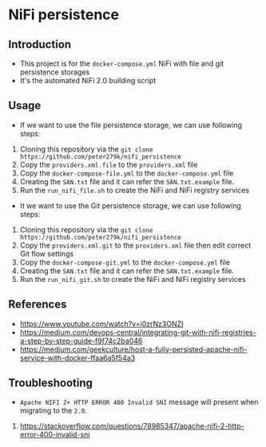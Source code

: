 # NiFi persistence

## Introduction

- This project is for the `docker-compose.yml` NiFi with file and git persistence storages
- It's the automated NiFi 2.0 building script

## Usage

- If we want to use the file persistence storage, we can use following steps:

1. Cloning this repository via the `git clone https://github.com/peter279k/nifi_persistence`
2. Copy the `providers.xml.file` to the `providers.xml` file
3. Copy the `docker-compose-file.yml` to the `docker-compose.yml` file
4. Creating the `SAN.txt` file and it can refer the `SAN.txt.example` file.
5. Run the `run_nifi_file.sh` to create the NiFi and NiFi registry services

- It we want to use the Git persistence storage, we can use following steps:

1. Cloning this repository via the `git clone https://github.com/peter279k/nifi_persistence`
2. Copy the `providers.xml.git` to the `providers.xml` file then edit correct Git flow settings
3. Copy the `docker-compose-git.yml` to the `docker-compose.yml` file
4. Creating the `SAN.txt` file and it can refer the `SAN.txt.example` file.
5. Run the `run_nifi_git.sh` to create the NiFi and NiFi registry services

## References

- https://www.youtube.com/watch?v=j0zrNz3ONZI
- https://medium.com/devops-central/integrating-git-with-nifi-registries-a-step-by-step-guide-f9f74c2ba046
- https://medium.com/geekculture/host-a-fully-persisted-apache-nifi-service-with-docker-ffaa6a5f54a3

## Troubleshooting

- `Apache NIFI 2+ HTTP ERROR 400 Invalid SNI` message will present when migrating to the `2.0`.

1. https://stackoverflow.com/questions/78985347/apache-nifi-2-http-error-400-invalid-sni
